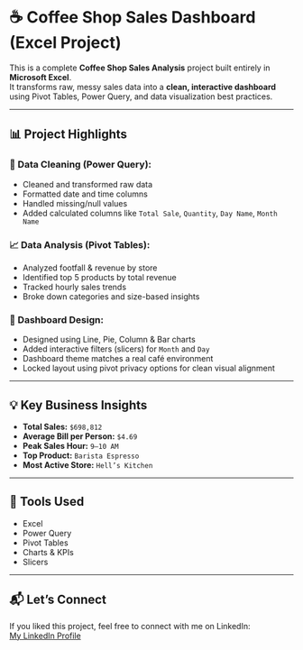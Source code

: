 # ☕ Coffee Shop Sales Dashboard (Excel Project)

This is a complete **Coffee Shop Sales Analysis** project built entirely in **Microsoft Excel**.  
It transforms raw, messy sales data into a **clean, interactive dashboard** using Pivot Tables, Power Query, and data visualization best practices.

---

## 📊 Project Highlights

### 🔧 Data Cleaning (Power Query):
- Cleaned and transformed raw data
- Formatted date and time columns
- Handled missing/null values
- Added calculated columns like `Total Sale`, `Quantity`, `Day Name`, `Month Name`

### 📈 Data Analysis (Pivot Tables):
- Analyzed footfall & revenue by store
- Identified top 5 products by total revenue
- Tracked hourly sales trends
- Broke down categories and size-based insights

### 🎨 Dashboard Design:
- Designed using Line, Pie, Column & Bar charts
- Added interactive filters (slicers) for `Month` and `Day`
- Dashboard theme matches a real café environment
- Locked layout using pivot privacy options for clean visual alignment

---

## 💡 Key Business Insights
- **Total Sales:** `$698,812`  
- **Average Bill per Person:** `$4.69`  
- **Peak Sales Hour:** `9–10 AM`  
- **Top Product:** `Barista Espresso`  
- **Most Active Store:** `Hell’s Kitchen`

---

## 📎 Tools Used
- Excel  
- Power Query  
- Pivot Tables  
- Charts & KPIs  
- Slicers

---

## 📬 Let’s Connect

If you liked this project, feel free to connect with me on LinkedIn:  
[My LinkedIn Profile](https://www.linkedin.com/in/pratik-hingwe/)


